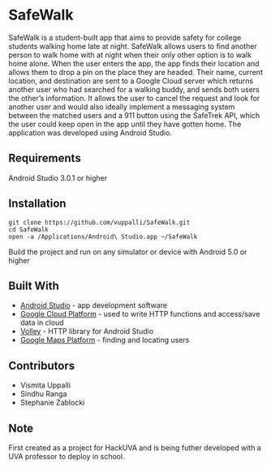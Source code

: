 # SafeWalk

SafeWalk is a student-built app that aims to provide safety for college students walking home late at night. 
SafeWalk allows users to find another person to walk home with at night when their only other option is to walk home alone. 
When the user enters the app, the app finds their location and allows them to drop a pin on the place they are headed. 
Their name, current location, and destination are sent to a Google Cloud server which returns another user who had searched for a walking 
buddy, and sends both users the other’s information. It allows the user to cancel the request and look for another user and would also 
ideally implement a messaging system between the matched users and a 911 button using the SafeTrek API, which the user could keep open 
in the app until they have gotten home. The application was developed using Android Studio. 

## Requirements

Android Studio 3.0.1 or higher

## Installation 

```
git clone https://github.com/vuppalli/SafeWalk.git
cd SafeWalk
open -a /Applications/Android\ Studio.app ~/SafeWalk
```
Build the project and run on any simulator or device with Android 5.0 or higher

## Built With

- [Android Studio](https://developer.android.com/studio/) - app development software
- [Google Cloud Platform](https://cloud.google.com/) - used to write HTTP functions and access/save data in cloud
- [Volley](https://developer.android.com/training/volley/) - HTTP library for Android Studio
- [Google Maps Platform](https://cloud.google.com/maps-platform/) - finding and locating users

## Contributors

- Vismita Uppalli
- Sindhu Ranga
- Stephanie Zablocki

## Note

First created as a project for HackUVA and is being futher developed with a UVA professor to deploy in school.
